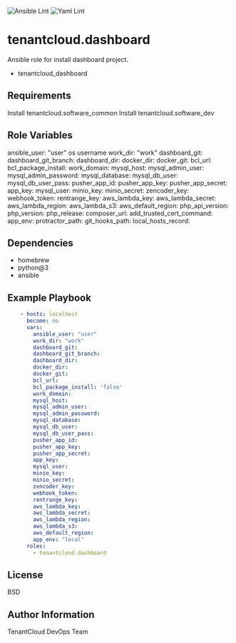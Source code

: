 
![Ansible Lint](https://github.com/tenantcloud/ansible-role-dashboard/workflows/Ansible%20Lint/badge.svg?branch-master)
![Yaml Lint](https://github.com/tenantcloud/ansible-role-dashboard/workflows/Yaml%20Lint/badge.svg?branch-master)

tenantcloud.dashboard
=========

Ansible role for install dashboard project.

  - tenantcloud_dashboard

Requirements
------------

Install tenantcloud.software_common
Install tenantcloud.software_dev

Role Variables
--------------

ansible_user: "user" os username 
work_dir: "work"
dashboard_git:
dashboard_git_branch:
dashboard_dir:
docker_dir:
docker_git:
bcl_url:
bcl_package_install:
work_domain:
mysql_host:
mysql_admin_user:
mysql_admin_password:
mysql_database:
mysql_db_user:
mysql_db_user_pass:
pusher_app_id:
pusher_app_key:
pusher_app_secret:
app_key:
mysql_user:
minio_key:
minio_secret:
zencoder_key:
webhook_token:
rentrange_key:
aws_lambda_key:
aws_lambda_secret:
aws_lambda_region:
aws_lambda_s3:
aws_default_region:
php_api_version:
php_version:
php_release:
composer_url:
add_trusted_cert_command:
app_env:
protractor_path:
git_hooks_path:
local_hosts_record:

Dependencies
------------

  - homebrew
  - python@3
  - ansible

Example Playbook
----------------

```yaml
    - hosts: localhost
      become: no
      vars:
        ansible_user: "user"
        work_dir: "work"
        dashboard_git:
        dashboard_git_branch:
        dashboard_dir:
        docker_dir:
        docker_git:
        bcl_url:
        bcl_package_install: 'false'
        work_domain:
        mysql_host:
        mysql_admin_user:
        mysql_admin_password:
        mysql_database:
        mysql_db_user:
        mysql_db_user_pass:
        pusher_app_id:
        pusher_app_key:
        pusher_app_secret:
        app_key:
        mysql_user:
        minio_key:
        minio_secret:
        zencoder_key:
        webhook_token:
        rentrange_key:
        aws_lambda_key:
        aws_lambda_secret:
        aws_lambda_region:
        aws_lambda_s3:
        aws_default_region:
        app_env: "local"
      roles:
        - tenantcloud.dashboard
```

License
-------

BSD

Author Information
------------------

TenantCloud DevOps Team
